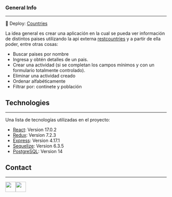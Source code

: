 ### General Info
***
🚀 Deploy: [Countries](https://proyecto-individual-one.vercel.app)

La idea general es crear una aplicación en la cual se pueda ver información de  distintos paises utilizando la api externa [restcountries](https://restcountries.com/) y a partir de ella poder, entre otras cosas:

* Buscar paises por nombre
* Ingresa y obtén detalles de un pais.
* Crear una actividad (si se completan los campos mínimos y con un formulario totalmente controlado).
* Eliminar una actividad creado
* Ordenar alfabéticamente
* Filtrar por: continete y población
## Technologies
***
Una lista de tecnologías utilizadas en el proyecto:
* [React](https://es.reactjs.org/): Version 17.0.2
* [Redux](https://es.redux.js.org/): Version 7.2.3
* [Express](https://expressjs.com/es/): Version 4.17.1
* [Sequelize](https://sequelize.org/): Version 6.3.5
* [PostgreSQL](https://www.postgresql.org/): Version 14
## Contact
***
<p align="left"> <a href="https://github.com/Pebody-h" target="_blank" rel="noreferrer"><img src="https://raw.githubusercontent.com/danielcranney/readme-generator/main/public/icons/socials/github.svg" width="32" height="32" /></a><a href="https://www.linkedin.com/in/heider-lopez-b71a09217/" target="_blank" rel="noreferrer"><img src="https://raw.githubusercontent.com/danielcranney/readme-generator/main/public/icons/socials/linkedin.svg" width="32" height="32" /></a></p>
